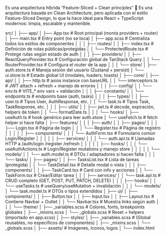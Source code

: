 Es una arquitectura híbrida “Feature-Sliced + Clean principles”
🧠 Es una arquitectura basada en Clean Architecture, pero aplicada con el estilo Feature-Sliced Design,
lo que la hace ideal para React + TypeScript modernos: limpia, escalable y mantenible.


src/
│
├── app/
│   ├── App.tsx                       # Root principal (monta providers + router)
│   ├── main.tsx                      # Entry point (no se toca)
│   ├── app.scss                      # Centraliza todos los estilos de componentes
│   │
│   ├── routes/
│   │   ├── index.tsx                 # Definición de rutas públicas/protegidas
│   │   └── ProtectedRoute.tsx        # Protege rutas según estado de auth
│   │
│   ├── providers/
│   │   ├── ReactQueryProvider.tsx    # Configuración global de TanStack Query
│   │   └── RouterProvider.tsx        # Configura el router de la app
│   │
│   └── store/
│       ├── auth.store.ts             # Maneja sesión del usuario (Zustand + persist)
│       └── ui.store.ts               # Estado global UI (modales, loaders, toasts)
│
├── core/
│   ├── api/
│   │   ├── http.ts                   # axios instance con baseURL
│   │   └── interceptors.ts           # JWT attach + refresh + manejo de errores
│   │
│   ├── config/
│   │   └── env.ts                    # VITE_* env vars + validación
│   │
│   ├── constants/
│   │   └── endpoints.ts              # endpoints base (auth, tasks)
│   │
│   ├── types/
│   │   ├── user.ts                   # Tipos User, AuthResponse, etc.
│   │   └── task.ts                   # Tipos Task, TaskResponse, etc.
│   │
│   ├── utils/
│   │   ├── jwt.ts                    # decode, expiración, helpers de token
│   │   └── formatDate.ts
│   │
│   └── hooks/
│       ├── useAuth.ts                # hook genérico para leer auth.store
│       └── useFetch.ts               # fetch helper si hace falta
│
├── features/
│   │
│   ├── auth/
│   │   ├── pages/
│   │   │   ├── Login.tsx             # Página de login
│   │   │   └── Register.tsx          # Página de registro
│   │   │
│   │   ├── components/
│   │   │   └── AuthForm.tsx          # Formulario común Login/Register
│   │   │
│   │   ├── services/
│   │   │   └── auth.api.ts           # Llamadas HTTP a /auth/login /register /refresh
│   │   │
│   │   ├── hooks/
│   │   │   └── useAuthActions.ts     # Login/Register mutations y manejo store
│   │   │
│   │   └── models/
│   │       └── auth.model.ts         # DTOs / adaptadores si hacen falta
│   │
│   └── tasks/
│       ├── pages/
│       │   ├── TasksList.tsx         # Lista de tareas (protegida)
│       │   └── TaskDetail.tsx        # Detalle modal o vista
│       │
│       ├── components/
│       │   ├── TaskCard.tsx          # Card con info y acciones
│       │   └── TaskForm.tsx          # Crear/Editar tarea
│       │
│       ├── services/
│       │   └── task.api.ts           # CRUD completo (GET, POST, PUT, PATCH, DELETE)
│       │
│       ├── hooks/
│       │   └── useTasks.ts           # useQuery/useMutation + invalidación
│       │
│       └── models/
│           └── task.model.ts         # DTOs o tipos extendidos
│
├── ui/
│   ├── components/
│   │   ├── Button.tsx
│   │   ├── Input.tsx
│   │   ├── Layout.tsx                # Contiene Navbar + Outlet
│   │   └── Navbar.tsx                # Muestra links según auth
│   │
│   └── theme/
│       ├── _variables.scss           # Colores, fonts, breakpoints globales
│       ├── _mixins.scss
│       └── _globals.scss             # Reset + helpers (importado en app.scss)
│
├── styles/
│   ├── _variables.scss               # (Global reusables, no específicos de componentes)
│   ├── _mixins.scss
│   └── _globals.scss
│
├── assets/                           # Imágenes, íconos, logos
│
└── index.html
